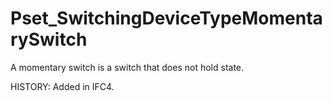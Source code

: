 # Pset_SwitchingDeviceTypeMomentarySwitch

A momentary switch is a switch that does not hold state.
<!-- end of short definition -->

 HISTORY: Added in IFC4.
